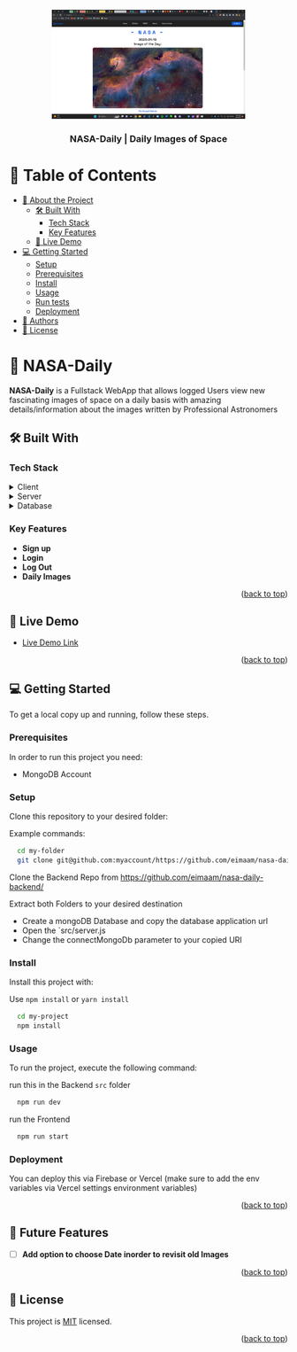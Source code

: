 <a name="readme-top"></a>

<div align="center">
  <img src="https://github.com/eimaam/nasa-daily/blob/main/src/assets/Screenshot%20(180).png" alt="logo" width="350"  height="auto" />
  <br/>

  <h3><b>NASA-Daily | Daily Images of Space</b></h3>

</div>

<!-- TABLE OF CONTENTS -->

# 📗 Table of Contents

- [📖 About the Project](#about-project)
  - [🛠 Built With](#built-with)
    - [Tech Stack](#tech-stack)
    - [Key Features](#key-features)
  - [🚀 Live Demo](#live-demo)
- [💻 Getting Started](#getting-started)
  - [Setup](#setup)
  - [Prerequisites](#prerequisites)
  - [Install](#install)
  - [Usage](#usage)
  - [Run tests](#run-tests)
  - [Deployment](#triangular_flag_on_post-deployment)
- [👥 Authors](#authors)
- [📝 License](#license)

<!-- PROJECT DESCRIPTION -->

# 📖 NASA-Daily <a name="about-project"></a>

**NASA-Daily** is a Fullstack WebApp that allows logged Users view new fascinating images of space on a daily basis with amazing details/information about the images written by Professional Astronomers 

## 🛠 Built With <a name="built-with"></a>

### Tech Stack <a name="tech-stack"></a>

<details>
  <summary>Client</summary>
  <ul>
    <li><a href="https://reactjs.org/">React.js</a></li>
    <li><a href="https://reactjs.org/">TypeScript</a></li>
    <li><a href="https://sass.org/">SASS</a></li>
  </ul>
</details>

<details>
  <summary>Server</summary>
  <ul>
    <li><a href="https://console.firebase.com/">Node.js</a></li>
  </ul>
</details>

<details>
<summary>Database</summary>
  <ul>
    <li><a href="https://www.mongodb.com/">MongoDB</a></li>
  </ul>
</details>

<!-- Features -->

### Key Features <a name="key-features"></a>


- **Sign up**
- **Login**
- **Log Out**
- **Daily Images**


<p align="right">(<a href="#readme-top">back to top</a>)</p>

<!-- LIVE DEMO -->

## 🚀 Live Demo <a name="live-demo"></a>

- [Live Demo Link](https://nasa-daily.vercel.app)

<p align="right">(<a href="#readme-top">back to top</a>)</p>

<!-- GETTING STARTED -->

## 💻 Getting Started <a name="getting-started"></a>

To get a local copy up and running, follow these steps.

### Prerequisites

In order to run this project you need:
- MongoDB Account

### Setup

Clone this repository to your desired folder:

Example commands:

```sh
  cd my-folder
  git clone git@github.com:myaccount/https://github.com/eimaam/nasa-daily.git
```
Clone the Backend Repo from https://github.com/eimaam/nasa-daily-backend/

Extract both Folders to your desired destination

- Create a mongoDB Database and copy the database application url
- Open the `src/server.js
- Change the connectMongoDb parameter to your copied URI


### Install

Install this project with:

 Use `npm install` or `yarn install`
```sh
  cd my-project
  npm install
```

### Usage

To run the project, execute the following command:

run this in the Backend `src` folder

```sh
  npm run dev 
```

run the Frontend 

```sh
  npm run start 
```


### Deployment

You can deploy this via Firebase or Vercel (make sure to add the env variables via Vercel settings environment variables)

<p align="right">(<a href="#readme-top">back to top</a>)</p>

<!-- FUTURE FEATURES -->

## 🔭 Future Features <a name="future-features"></a>


- [ ] **Add option to choose Date inorder to revisit old Images**

<p align="right">(<a href="#readme-top">back to top</a>)</p>



<!-- LICENSE -->

## 📝 License <a name="license"></a>

This project is [MIT](./LICENSE) licensed.


<p align="right">(<a href="#readme-top">back to top</a>)</p>
